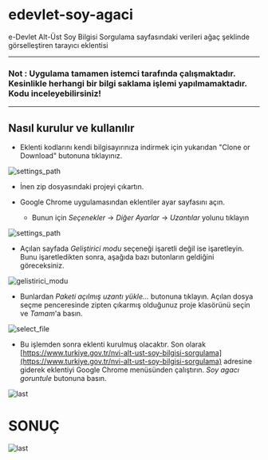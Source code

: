 # edevlet-soy-agaci
e-Devlet Alt-Üst Soy Bilgisi Sorgulama sayfasındaki verileri ağaç şeklinde görselleştiren tarayıcı eklentisi

----

### Not : Uygulama tamamen istemci tarafında çalışmaktadır. Kesinlikle herhangi bir bilgi saklama işlemi yapılmamaktadır. Kodu inceleyebilirsiniz!

---- 
## Nasıl kurulur ve kullanılır

* Eklenti kodlarını kendi bilgisayırınıza indirmek için yukarıdan "Clone or Download" butonuna tıklayınız. 

![settings_path](https://i.hizliresim.com/EPyPbn.png)

* İnen zip dosyasındaki projeyi çıkartın.

* Google Chrome uygulamasından eklentiler ayar sayfasını açın.
    * Bunun için _Seçenekler_ -> _Diğer Ayarlar_ -> _Uzantılar_ yolunu tıklayın
    
![settings_path](https://i.hizliresim.com/MdaajM.png)

* Açılan sayfada _Geliştirici modu_ seçeneği işaretli değil ise işaretleyin. Bunu işaretledikten sonra, aşağıda bazı butonların geldiğini göreceksiniz.

![gelistirici_modu](https://i.hizliresim.com/gO99Q0.png)

* Bunlardan _Paketi açılmış uzantı yükle..._ butonuna tıklayın. Açılan dosya seçme penceresinde zipten çıkarmış olduğunuz proje klasörünü seçin ve _Tamam_'a basın.

![select_file](https://i.hizliresim.com/qGJJzZ.png)

* Bu işlemden sonra eklenti kurulmuş olacaktır. Son olarak [https://www.turkiye.gov.tr/nvi-alt-ust-soy-bilgisi-sorgulama](https://www.turkiye.gov.tr/nvi-alt-ust-soy-bilgisi-sorgulama) adresine giderek eklentiyi Google Chrome menüsünden çalıştırın. _Soy agacı goruntule_ butonuna basın.


![last](https://i.hizliresim.com/9mDDjZ.png)

# SONUÇ

![last](https://i.hizliresim.com/m2JJOP.png)
